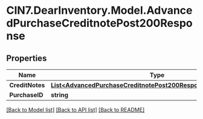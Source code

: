 # CIN7.DearInventory.Model.AdvancedPurchaseCreditnotePost200Response

## Properties

| Name            | Type                                                                                                                                      | Description | Notes      |
| --------------- | ----------------------------------------------------------------------------------------------------------------------------------------- | ----------- | ---------- |
| **CreditNotes** | [**List&lt;AdvancedPurchaseCreditnotePost200ResponseCreditNotesInner&gt;**](AdvancedPurchaseCreditnotePost200ResponseCreditNotesInner.md) |             | [optional] |
| **PurchaseID**  | **string**                                                                                                                                |             | [optional] |

[[Back to Model list]](../README.md#documentation-for-models) [[Back to API list]](../README.md#documentation-for-api-endpoints) [[Back to README]](../README.md)
